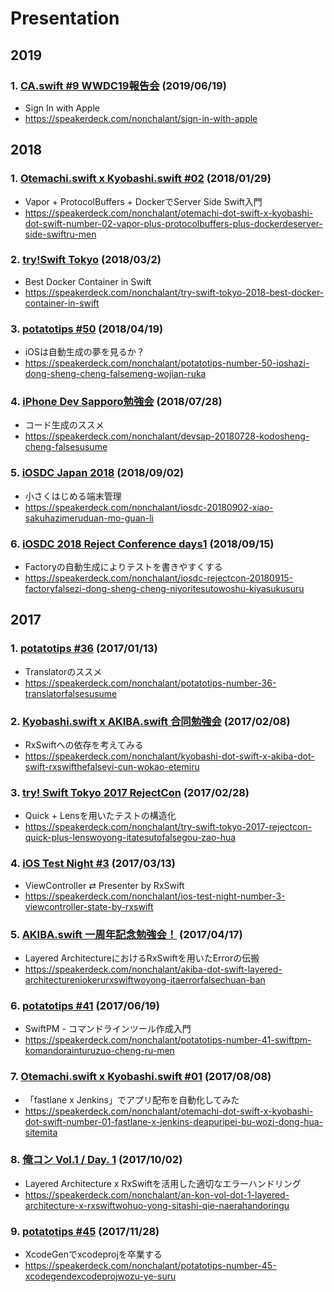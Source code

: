 # Presentation

## 2019

### 1. [CA.swift #9 WWDC19報告会](https://cyberagent.connpass.com/event/129850/) (2019/06/19)

- Sign In with Apple
- https://speakerdeck.com/nonchalant/sign-in-with-apple

## 2018

### 1. [Otemachi.swift x Kyobashi.swift #02](https://kyobashi-swift.connpass.com/event/75379/) (2018/01/29)

- Vapor + ProtocolBuffers + DockerでServer Side Swift入門
- https://speakerdeck.com/nonchalant/otemachi-dot-swift-x-kyobashi-dot-swift-number-02-vapor-plus-protocolbuffers-plus-dockerdeserver-side-swiftru-men

### 2. [try!Swift Tokyo](https://www.tryswift.co/events/2018/tokyo/en/) (2018/03/2)

- Best Docker Container in Swift
- https://speakerdeck.com/nonchalant/try-swift-tokyo-2018-best-docker-container-in-swift

### 3. [potatotips #50](https://potatotips.connpass.com/event/82476/) (2018/04/19)

- iOSは自動生成の夢を見るか？
- https://speakerdeck.com/nonchalant/potatotips-number-50-ioshazi-dong-sheng-cheng-falsemeng-wojian-ruka

### 4. [iPhone Dev Sapporo勉強会](https://devsap.connpass.com/event/90071/) (2018/07/28)

- コード生成のススメ
- https://speakerdeck.com/nonchalant/devsap-20180728-kodosheng-cheng-falsesusume

### 5. [iOSDC Japan 2018](https://iosdc.jp/2018/) (2018/09/02)

- 小さくはじめる端末管理
- https://speakerdeck.com/nonchalant/iosdc-20180902-xiao-sakuhazimeruduan-mo-guan-li

### 6. [iOSDC 2018 Reject Conference days1](https://iosdc-reject-conference.connpass.com/event/93314/) (2018/09/15)

- Factoryの自動生成によりテストを書きやすくする
- https://speakerdeck.com/nonchalant/iosdc-rejectcon-20180915-factoryfalsezi-dong-sheng-cheng-niyoritesutowoshu-kiyasukusuru

## 2017

### 1. [potatotips #36](https://potatotips.connpass.com/event/46832/) (2017/01/13)

- Translatorのススメ
- https://speakerdeck.com/nonchalant/potatotips-number-36-translatorfalsesusume

### 2. [Kyobashi.swift x AKIBA.swift 合同勉強会](https://kyobashi-swift.connpass.com/event/48794/) (2017/02/08)

- RxSwiftへの依存を考えてみる
- https://speakerdeck.com/nonchalant/kyobashi-dot-swift-x-akiba-dot-swift-rxswifthefalseyi-cun-wokao-etemiru

### 3. [try! Swift Tokyo 2017 RejectCon](https://rmp-quipper.connpass.com/event/49316/) (2017/02/28)

- Quick + Lensを用いたテストの構造化
- https://speakerdeck.com/nonchalant/try-swift-tokyo-2017-rejectcon-quick-plus-lenswoyong-itatesutofalsegou-zao-hua

### 4. [iOS Test Night #3](https://testnight.connpass.com/event/49561/) (2017/03/13)

- ViewController ⇄ Presenter by RxSwift
- https://speakerdeck.com/nonchalant/ios-test-night-number-3-viewcontroller-state-by-rxswift

### 5. [AKIBA.swift 一周年記念勉強会！](https://classmethod.connpass.com/event/53603/) (2017/04/17)

- Layered ArchitectureにおけるRxSwiftを用いたErrorの伝搬
- https://speakerdeck.com/nonchalant/akiba-dot-swift-layered-architectureniokerurxswiftwoyong-itaerrorfalsechuan-ban

### 6. [potatotips #41](https://potatotips.connpass.com/event/57585/) (2017/06/19)

- SwiftPM - コマンドラインツール作成入門
- https://speakerdeck.com/nonchalant/potatotips-number-41-swiftpm-komandorainturuzuo-cheng-ru-men

### 7. [Otemachi.swift x Kyobashi.swift #01](https://nikkei.connpass.com/event/62123/) (2017/08/08)

- 「fastlane x Jenkins」でアプリ配布を自動化してみた
- https://speakerdeck.com/nonchalant/otemachi-dot-swift-x-kyobashi-dot-swift-number-01-fastlane-x-jenkins-deapuripei-bu-wozi-dong-hua-sitemita

### 8. [俺コン Vol.1 / Day. 1](https://orecon.connpass.com/event/63769/) (2017/10/02)

- Layered Architecture x RxSwiftを活用した適切なエラーハンドリング
- https://speakerdeck.com/nonchalant/an-kon-vol-dot-1-layered-architecture-x-rxswiftwohuo-yong-sitashi-qie-naerahandoringu

### 9. [potatotips #45](https://potatotips.connpass.com/event/70161/) (2017/11/28)

- XcodeGenでxcodeprojを卒業する
- https://speakerdeck.com/nonchalant/potatotips-number-45-xcodegendexcodeprojwozu-ye-suru
